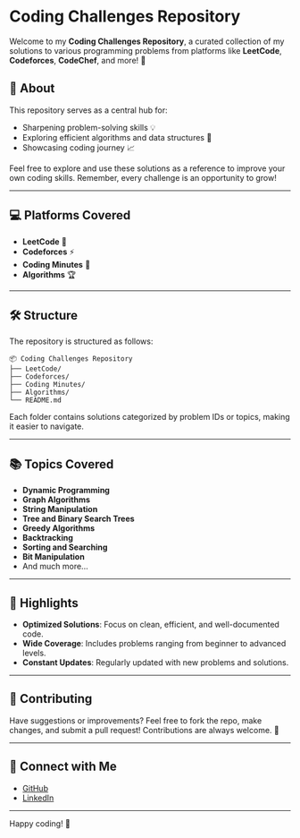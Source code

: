 # Coding Challenges Repository

Welcome to my **Coding Challenges Repository**, a curated collection of my solutions to various programming problems from platforms like **LeetCode**, **Codeforces**, **CodeChef**, and more! 🚀

## 📌 About
This repository serves as a central hub for:
- Sharpening problem-solving skills 💡
- Exploring efficient algorithms and data structures 🧠
- Showcasing coding journey 📈

Feel free to explore and use these solutions as a reference to improve your own coding skills. Remember, every challenge is an opportunity to grow!

---

## 💻 Platforms Covered

- **LeetCode** 🧩
- **Codeforces** ⚡
- **Coding Minutes** 🍴
- **Algorithms** 🏆

---

## 🛠️ Structure

The repository is structured as follows:

```
📦 Coding Challenges Repository
├── LeetCode/
├── Codeforces/
├── Coding Minutes/
├── Algorithms/
└── README.md
```

Each folder contains solutions categorized by problem IDs or topics, making it easier to navigate.

---

## 📚 Topics Covered

- **Dynamic Programming**
- **Graph Algorithms**
- **String Manipulation**
- **Tree and Binary Search Trees**
- **Greedy Algorithms**
- **Backtracking**
- **Sorting and Searching**
- **Bit Manipulation**
- And much more...

---

## 🌟 Highlights

- **Optimized Solutions**: Focus on clean, efficient, and well-documented code.
- **Wide Coverage**: Includes problems ranging from beginner to advanced levels.
- **Constant Updates**: Regularly updated with new problems and solutions.

---

## 📝 Contributing

Have suggestions or improvements? Feel free to fork the repo, make changes, and submit a pull request! Contributions are always welcome. 🙌

---

## 📣 Connect with Me

- [GitHub](https://github.com/chiranjeev-21)
- [LinkedIn](https://www.linkedin.com/in/chiranjeev-singh-2a012b219/)

---

 Happy coding! 🚀
